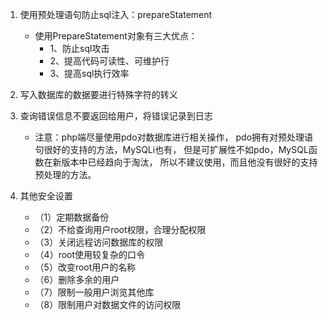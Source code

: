 
1. 使用预处理语句防止sql注入：prepareStatement
    * 使用PrepareStatement对象有三大优点：
        * 1、防止sql攻击
        * 2、提高代码可读性、可维护行
        * 3、提高sql执行效率

2. 写入数据库的数据要进行特殊字符的转义
3. 查询错误信息不要返回给用户，将错误记录到日志

    * 注意：php端尽量使用pdo对数据库进行相关操作，
        pdo拥有对预处理语句很好的支持的方法，MySQLi也有，
        但是可扩展性不如pdo，MySQL函数在新版本中已经趋向于淘汰，
        所以不建议使用，而且他没有很好的支持预处理的方法。

4. 其他安全设置
    * （1）定期数据备份
    * （2）不给查询用户root权限，合理分配权限
    * （3）关闭远程访问数据库的权限
    * （4）root使用较复杂的口令
    * （5）改变root用户的名称
    * （6）删除多余的用户
    * （7）限制一般用户浏览其他库
    * （8）限制用户对数据文件的访问权限
